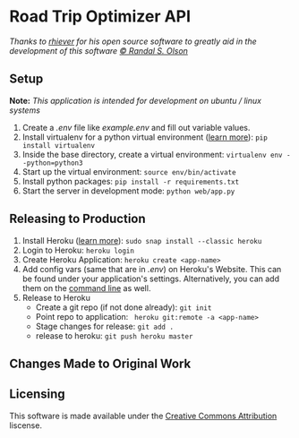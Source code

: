 # Road Trip Optimizer API
*Thanks to [rhiever](https://github.com/rhiever/Data-Analysis-and-Machine-Learning-Projects/blob/master/optimal-road-trip/Computing%20the%20optimal%20road%20trip%20across%20the%20U.S..ipynb) for his open source software to greatly aid in the development of this software [© Randal S. Olson](http://www.randalolson.com/)* 
## Setup
**Note:** *This application is intended for development on ubuntu / linux systems* 

1. Create a *.env* file like *example.env* and fill out variable values.
2. Install virtualenv for a python virtual environment ([learn more](https://virtualenv.pypa.io/en/latest/)): `pip install virtualenv`
3. Inside the base directory, create a virtual environment: `virtualenv env --python=python3`
4. Start up the virtual environment: `source env/bin/activate`
5. Install python packages: `pip install -r requirements.txt`
6. Start the server in development mode: `python web/app.py`
## Releasing to Production
1. Install Heroku ([learn more](https://www.heroku.com/what)): `sudo snap install --classic heroku`
2. Login to Heroku: `heroku login`
3. Create Heroku Application: `heroku create <app-name>`
4. Add config vars (same that are in *.env*) on Heroku's Website. This can be found under your application's settings. Alternatively, you can add them on the [command line](https://devcenter.heroku.com/articles/config-vars) as well.
5. Release to Heroku
	* Create a git repo (if not done already): `git init`
	* Point repo to application: ` heroku git:remote -a <app-name>`
	* Stage changes for release: `git add .`
	* release to heroku: `git push heroku master`
## Changes Made to Original Work
## Licensing 
This software is made available under the [Creative Commons Attribution](https://creativecommons.org/licenses/by/4.0/) liscense.
